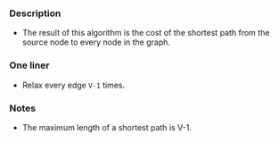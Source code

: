 
### Description 
- The result of this algorithm is the cost of the shortest path from the source node to every node in the graph. 
### One liner 
- Relax every edge `V-1` times.

### Notes
- The maximum length of a shortest path is V-1. 